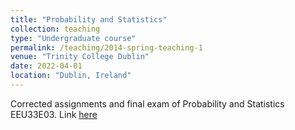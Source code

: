 ```yaml
---
title: "Probability and Statistics"
collection: teaching
type: "Undergraduate course"
permalink: /teaching/2014-spring-teaching-1
venue: "Trinity College Dublin"
date: 2022-04-01
location: "Dublin, Ireland"
---
```


Corrected assignments and final exam of Probability and Statistics EEU33E03. Link [here](https://www.tcd.ie/media/tcd/engineering/pdfs/current-students/EEU33E03-2.pdf)

